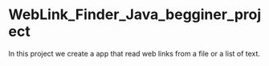 # WebLink_Finder_Java_begginer_project
 In this project we create a app that read web links from a file or a list of text.
